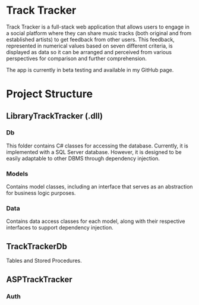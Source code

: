 <h1>Track Tracker</h1>
Track Tracker is a full-stack web application that allows users to engage in a social platform where they can share music tracks (both original and from established artists) to get feedback from other users. This feedback, represented in numerical values based on seven different criteria, is displayed as data so it can be arranged and perceived from various perspectives for comparison and further comprehension. 

The app is currently in beta testing and available in my GitHub page.

<h1>Project Structure</h1>

<h2>LibraryTrackTracker (.dll)</h2>

<h3>Db</h3>
<p>
    This folder contains C# classes for accessing the database. Currently, it is implemented with a SQL Server database. However, it is designed to be easily adaptable to other DBMS through dependency injection.
</p>

<h3>Models</h3>
<p>
    Contains model classes, including an interface that serves as an abstraction for business logic purposes.
</p>

<h3>Data</h3>
<p>
    Contains data access classes for each model, along with their respective interfaces to support dependency injection.
</p>

<h2>TrackTrackerDb</h2>
Tables and Stored Procedures. 

<h2>ASPTrackTracker</h2>

<h3>Auth</h3>



